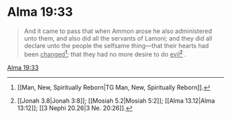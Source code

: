# Alma 19:33

> And it came to pass that when Ammon arose he also administered unto them, and also did all the servants of Lamoni; and they did all declare unto the people the selfsame thing—that their hearts had been <u>changed</u>[^a]; that they had no more desire to do <u>evil</u>[^b] .

[Alma 19:33](https://www.churchofjesuschrist.org/study/scriptures/bofm/alma/19?lang=eng&id=p33#p33)


[^a]: [[Man, New, Spiritually Reborn|TG Man, New, Spiritually Reborn]].  
[^b]: [[Jonah 3.8|Jonah 3:8]]; [[Mosiah 5.2|Mosiah 5:2]]; [[Alma 13.12|Alma 13:12]]; [[3 Nephi 20.26|3 Ne. 20:26]].  
